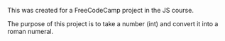 This was created for a FreeCodeCamp project in the JS course.

The purpose of this project is to take a number (int) and convert it into a roman numeral.
